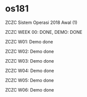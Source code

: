 # os181
ZCZC Sistem Operasi 2018 Awal (1)

ZCZC WEEK 00: DONE, DEMO: DONE

ZCZC W01: Demo done

ZCZC W02: Demo done

ZCZC W03: Demo done

ZCZC W04: Demo done

ZCZC W05: Demo done

ZCZC W06: Demo done

